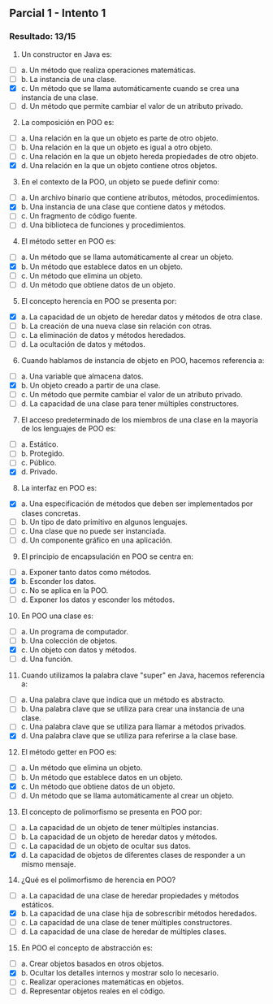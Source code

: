 ## Parcial 1 - Intento 1
### Resultado: 13/15
1. Un constructor en Java es:
- [ ] a. Un método que realiza operaciones matemáticas.  
- [ ] b. La instancia de una clase.  
- [x] c. Un método que se llama automáticamente cuando se crea una instancia de una clase.  
- [ ] d. Un método que permite cambiar el valor de un atributo privado.  

2. La composición en POO es:
- [ ] a. Una relación en la que un objeto es parte de otro objeto.  
- [ ] b. Una relación en la que un objeto es igual a otro objeto.  
- [ ] c. Una relación en la que un objeto hereda propiedades de otro objeto.  
- [x] d. Una relación en la que un objeto contiene otros objetos.  

3. En el contexto de la POO, un objeto se puede definir como:
- [ ] a. Un archivo binario que contiene atributos, métodos, procedimientos.  
- [x] b. Una instancia de una clase que contiene datos y métodos.  
- [ ] c. Un fragmento de código fuente.  
- [ ] d. Una biblioteca de funciones y procedimientos.  

4. El método setter en POO es:
- [ ] a. Un método que se llama automáticamente al crear un objeto.  
- [x] b. Un método que establece datos en un objeto.  
- [ ] c. Un método que elimina un objeto.  
- [ ] d. Un método que obtiene datos de un objeto.  

5. El concepto herencia en POO se presenta por:
- [x] a. La capacidad de un objeto de heredar datos y métodos de otra clase.  
- [ ] b. La creación de una nueva clase sin relación con otras.  
- [ ] c. La eliminación de datos y métodos heredados.  
- [ ] d. La ocultación de datos y métodos.  

6. Cuando hablamos de instancia de objeto en POO, hacemos referencia a:
- [ ] a. Una variable que almacena datos.  
- [x] b. Un objeto creado a partir de una clase.  
- [ ] c. Un método que permite cambiar el valor de un atributo privado.  
- [ ] d. La capacidad de una clase para tener múltiples constructores.  

7. El acceso predeterminado de los miembros de una clase en la mayoría de los lenguajes de POO es:
- [ ] a. Estático.  
- [ ] b. Protegido.  
- [ ] c. Público.  
- [x] d. Privado.  

8. La interfaz en POO es:
- [x] a. Una especificación de métodos que deben ser implementados por clases concretas.  
- [ ] b. Un tipo de dato primitivo en algunos lenguajes.  
- [ ] c. Una clase que no puede ser instanciada.  
- [ ] d. Un componente gráfico en una aplicación.  

9. El principio de encapsulación en POO se centra en:
- [ ] a. Exponer tanto datos como métodos.  
- [x] b. Esconder los datos.  
- [ ] c. No se aplica en la POO.  
- [ ] d. Exponer los datos y esconder los métodos.  

10. En POO una clase es:
- [ ] a. Un programa de computador.  
- [ ] b. Una colección de objetos.  
- [x] c. Un objeto con datos y métodos.  
- [ ] d. Una función.  

11. Cuando utilizamos la palabra clave "super" en Java, hacemos referencia a:
- [ ] a. Una palabra clave que indica que un método es abstracto.  
- [ ] b. Una palabra clave que se utiliza para crear una instancia de una clase.  
- [ ] c. Una palabra clave que se utiliza para llamar a métodos privados.  
- [x] d. Una palabra clave que se utiliza para referirse a la clase base.  

12. El método getter en POO es:
- [ ] a. Un método que elimina un objeto.  
- [ ] b. Un método que establece datos en un objeto.  
- [x] c. Un método que obtiene datos de un objeto.  
- [ ] d. Un método que se llama automáticamente al crear un objeto.  

13. El concepto de polimorfismo se presenta en POO por:
- [ ] a. La capacidad de un objeto de tener múltiples instancias.  
- [ ] b. La capacidad de un objeto de heredar datos y métodos.  
- [ ] c. La capacidad de un objeto de ocultar sus datos.  
- [x] d. La capacidad de objetos de diferentes clases de responder a un mismo mensaje.  

14. ¿Qué es el polimorfismo de herencia en POO?
- [ ] a. La capacidad de una clase de heredar propiedades y métodos estáticos.  
- [x] b. La capacidad de una clase hija de sobrescribir métodos heredados.  
- [ ] c. La capacidad de una clase de tener múltiples constructores.  
- [ ] d. La capacidad de una clase de heredar de múltiples clases.  

15. En POO el concepto de abstracción es:
- [ ] a. Crear objetos basados en otros objetos.  
- [x] b. Ocultar los detalles internos y mostrar solo lo necesario.  
- [ ] c. Realizar operaciones matemáticas en objetos.  
- [ ] d. Representar objetos reales en el código.  